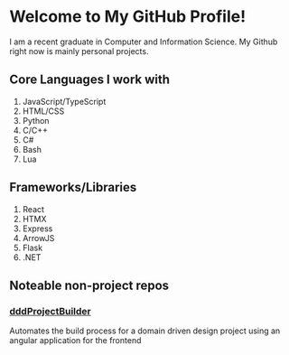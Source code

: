 # Welcome to My GitHub Profile!

I am a recent graduate in Computer and Information Science. My Github right now is mainly personal projects.

## Core Languages I work with

1. JavaScript/TypeScript
2. HTML/CSS
4. Python
5. C/C++
6. C#
7. Bash
8. Lua

## Frameworks/Libraries

1. React
2. HTMX
3. Express
4. ArrowJS
5. Flask
7. .NET

## Noteable non-project repos

### [dddProjectBuilder](https://github.com/noahspoling/dddProjectBuilder)
Automates the build process for a domain driven design project using an angular application for the frontend
